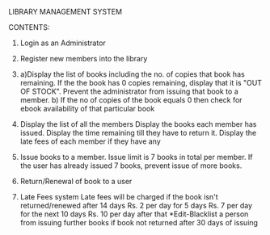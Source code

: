 LIBRARY MANAGEMENT SYSTEM




CONTENTS: 
1. Login as an Administrator

2. Register new members into the library

3. a)Display the list of books including the no. of copies that book has remaining.
If the the book has 0 copies remaining, display that it is "OUT OF STOCK".
Prevent the administrator from issuing that book to a member.
b) If the no of copies of the book equals 0 then check for ebook availability of that particular book
4. Display the list of all the members
Display the books each member has issued.
Display the time remaining till they have to return it.
Display the late fees of each member if they have any

5. Issue books to a member.
Issue limit is 7 books in total per member.
If the user has already issued 7 books, prevent issue of more books.

6. Return/Renewal of book to a user

7. Late Fees system
Late fees will be charged if the book isn't returned/renewed after 14 days
Rs. 2 per day for 5 days
Rs. 7 per day for the next 10 days
Rs. 10 per day after that
*Edit-Blacklist a person from issuing further books if book not returned after 30 days of issuing
